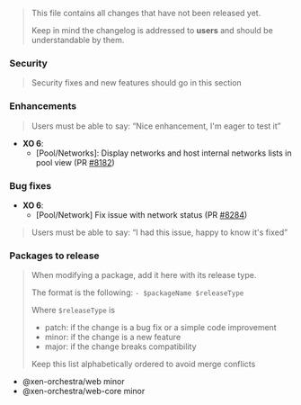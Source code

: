 > This file contains all changes that have not been released yet.
>
> Keep in mind the changelog is addressed to **users** and should be
> understandable by them.

### Security

> Security fixes and new features should go in this section

### Enhancements

> Users must be able to say: “Nice enhancement, I'm eager to test it”

- **XO 6**:
  - [Pool/Networks]: Display networks and host internal networks lists in pool view (PR [#8182](https://github.com/vatesfr/xen-orchestra/pull/8182))

### Bug fixes

- **XO 6**:
	- [Pool/Network] Fix issue with network status (PR [#8284](https://github.com/vatesfr/xen-orchestra/pull/8284))

> Users must be able to say: “I had this issue, happy to know it's fixed”

### Packages to release

> When modifying a package, add it here with its release type.
>
> The format is the following: `- $packageName $releaseType`
>
> Where `$releaseType` is
>
> - patch: if the change is a bug fix or a simple code improvement
> - minor: if the change is a new feature
> - major: if the change breaks compatibility
>
> Keep this list alphabetically ordered to avoid merge conflicts

<!--packages-start-->

- @xen-orchestra/web minor
- @xen-orchestra/web-core minor

<!--packages-end-->
